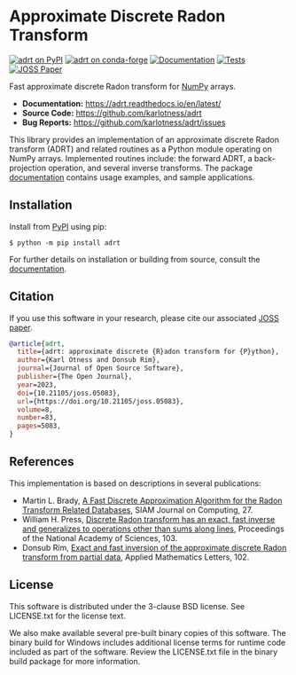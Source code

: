# Approximate Discrete Radon Transform

[![adrt on PyPI](https://img.shields.io/pypi/v/adrt)][pypi]
[![adrt on conda-forge](https://img.shields.io/conda/vn/conda-forge/adrt.svg)][condaforge]
[![Documentation](https://readthedocs.org/projects/adrt/badge/?version=latest)][docs]
[![Tests](https://github.com/karlotness/adrt/workflows/Tests/badge.svg)][tests]
[![JOSS Paper](https://joss.theoj.org/papers/10.21105/joss.05083/status.svg)][joss]

Fast approximate discrete Radon transform for
[NumPy](https://numpy.org/) arrays.

- **Documentation:** https://adrt.readthedocs.io/en/latest/
- **Source Code:** https://github.com/karlotness/adrt
- **Bug Reports:** https://github.com/karlotness/adrt/issues

This library provides an implementation of an approximate discrete
Radon transform (ADRT) and related routines as a Python module
operating on NumPy arrays. Implemented routines include: the forward
ADRT, a back-projection operation, and several inverse transforms. The
package [documentation][docs] contains usage examples, and sample
applications.

## Installation

Install from [PyPI][pypi] using pip:
``` console
$ python -m pip install adrt
```

For further details on installation or building from source, consult
the [documentation][docs].

## Citation

If you use this software in your research, please cite our associated
[JOSS paper][joss].

```BibTeX
@article{adrt,
  title={adrt: approximate discrete {R}adon transform for {P}ython},
  author={Karl Otness and Donsub Rim},
  journal={Journal of Open Source Software},
  publisher={The Open Journal},
  year=2023,
  doi={10.21105/joss.05083},
  url={https://doi.org/10.21105/joss.05083},
  volume=8,
  number=83,
  pages=5083,
}
```

## References

This implementation is based on descriptions in several publications:
- Martin L. Brady, [A Fast Discrete Approximation Algorithm for the Radon Transform Related Databases][brady98], SIAM Journal on Computing, 27.
- William H. Press, [Discrete Radon transform has an exact, fast inverse and generalizes to operations other than sums along lines][press06], Proceedings of the National Academy of Sciences, 103.
- Donsub Rim, [Exact and fast inversion of the approximate discrete Radon transform from partial data][rim20], Applied Mathematics Letters, 102.

## License

This software is distributed under the 3-clause BSD license. See
LICENSE.txt for the license text.

We also make available several pre-built binary copies of this
software. The binary build for Windows includes additional license
terms for runtime code included as part of the software. Review the
LICENSE.txt file in the binary build package for more information.

[pypi]: https://pypi.org/project/adrt/
[condaforge]: https://anaconda.org/conda-forge/adrt
[docs]: https://adrt.readthedocs.io/en/latest/
[tests]: https://github.com/karlotness/adrt/actions
[joss]: https://doi.org/10.21105/joss.05083
[brady98]: https://doi.org/10.1137/S0097539793256673
[press06]: https://doi.org/10.1073/pnas.0609228103
[rim20]: https://doi.org/10.1016/j.aml.2019.106159
